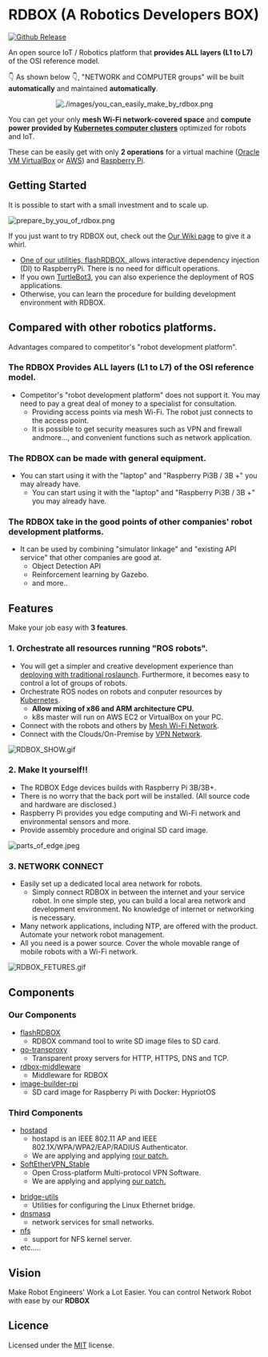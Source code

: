 # RDBOX (A Robotics Developers BOX)
[![Github Release](https://img.shields.io/github/release/rdbox-intec/rdbox.svg)](https://github.com/rdbox-intec/rdbox/releases)

An open source IoT / Robotics platform that **provides ALL layers (L1 to L7)** of the OSI reference model.

:point_down: As shown below :point_down:, "NETWORK and COMPUTER groups" will be built **automatically** and maintained **automatically**.

<div align="center">
<img src="./images/you_can_easily_make_by_rdbox.png" title="./images/you_can_easily_make_by_rdbox.png">
</div>


You can get your only **mesh Wi-Fi network-covered space** and **compute power provided by [Kubernetes computer clusters](https://kubernetes.io/)** optimized for robots and IoT.

These can be easily get with only **2 operations** for a virtual machine ([Oracle VM VirtualBox](https://www.virtualbox.org/) or [AWS](https://aws.amazon.com/jp/)) and [Raspberry Pi](https://www.raspberrypi.org/).

## Getting Started
It is possible to start with a small investment and to scale up.

![prepare_by_you_of_rdbox.png](./images/prepare_by_you_of_rdbox.png "parts")

If you just want to try RDBOX out, check out the [Our Wiki page](../../wiki) to give it a whirl.
* [One of our utilities, flashRDBOX, ](https://github.com/rdbox-intec/flashRDBOX)allows interactive dependency injection (DI) to RaspberryPi. There is no need for difficult operations.
* If you own [TurtleBot3](http://emanual.robotis.com/docs/en/platform/turtlebot3/overview/), you can also experience the deployment of ROS applications.
* Otherwise, you can learn the procedure for building development environment with RDBOX.

## Compared with other robotics platforms.
Advantages compared to competitor's "robot development platform".
### The RDBOX Provides ALL layers (L1 to L7) of the OSI reference model.
* Competitor's "robot development platform" does not support it. You may need to pay a great deal of money to a specialist for consultation.
   - Providing access points via mesh Wi-Fi. The robot just connects to the access point.
   - It is possible to get security measures such as VPN and firewall andmore..., and convenient functions such as network application. 
### The RDBOX can be made with general equipment.
* You can start using it with the "laptop" and "Raspberry Pi3B / 3B +" you may already have.
   - You can start using it with the "laptop" and "Raspberry Pi3B / 3B +" you may already have.
### The RDBOX take in the good points of other companies' robot development platforms.
* It can be used by combining "simulator linkage" and "existing API service" that other companies are good at.
   - Object Detection API
   - Reinforcement learning by Gazebo.
   - and more..

## Features
Make your job easy with **3 features**.

### **1. Orchestrate all resources** running "ROS robots".
* You will get a simpler and creative development experience than [deploying with traditional roslaunch](http://wiki.ros.org/roslaunch). Furthermore, it becomes easy to control a lot of groups of robots. 
* Orchestrate ROS nodes on robots and conputer resources by [Kubernetes](https://kubernetes.io/).
    - **Allow mixing of x86 and ARM architecture CPU.**
    - k8s master will run on AWS EC2 or VirtualBox on your PC.
* Connect with the robots and others by [Mesh Wi-Fi Network](https://www.open-mesh.org/projects/open-mesh/wiki).
* Connect with the Clouds/On-Premise by [VPN Network](https://github.com/SoftEtherVPN/SoftEtherVPN_Stable).

![RDBOX_SHOW.gif](./images/RDBOX_SHOW.gif "show")

### **2. Make It yourself!!**
* The RDBOX Edge devices builds with Raspberry Pi 3B/3B+.
* There is no worry that the back port will be installed. (All source code and hardware are disclosed.)
* Raspberry Pi provides you edge computing and Wi-Fi network and environmental sensors and more.
* Provide assembly procedure and original SD card image.

![parts_of_edge.jpeg](./images/parts_of_edge.jpeg "parts")

### **3. NETWORK CONNECT**
* Easily set up a dedicated local area network for robots.
    - Simply connect RDBOX in between the internet and your service robot. In one simple step, you can build a local area network and development environment. No knowledge of internet or networking is necessary.
* Many network applications, including NTP, are offered with the product. Automate your network robot management.
* All you need is a power source. Cover the whole movable range of mobile robots with a Wi-Fi network.


![RDBOX_FETURES.gif](./images/rdbox_fetures.png "fetures")


## Components

### Our Components
* [flashRDBOX](https://github.com/rdbox-intec/flashRDBOX)
   - RDBOX command tool to write SD image files to SD card.
* [go\-transproxy](https://github.com/rdbox-intec/go-transproxy)
   - Transparent proxy servers for HTTP, HTTPS, DNS and TCP.
* [rdbox\-middleware](https://github.com/rdbox-intec/rdbox-middleware)
   - Middleware for RDBOX
* [image\-builder\-rpi](https://github.com/rdbox-intec/image-builder-rpi)
   - SD card image for Raspberry Pi with Docker: HypriotOS

### Third Components
* [hostapd](https://salsa.debian.org/debian/wpa)
   - hostapd is an IEEE 802.11 AP and IEEE 802.1X/WPA/WPA2/EAP/RADIUS Authenticator.
   - We are applying and applying [rour patch.](https://github.com/rdbox-intec/softether-patches)
* [SoftEtherVPN\_Stable](https://github.com/SoftEtherVPN/SoftEtherVPN_Stable) 
   - Open Cross-platform Multi-protocol VPN Software.
   - We are applying and applying [our patch.](https://github.com/rdbox-intec/wpa-patches)
- [bridge\-utils](https://git.kernel.org/pub/scm/linux/kernel/git/shemminger/bridge-utils.git/)
   - Utilities for configuring the Linux Ethernet bridge.
- [dnsmasq](http://www.thekelleys.org.uk/dnsmasq/doc.html)
   - network services for small networks.
- [nfs](http://nfs.sourceforge.net/)
   - support for NFS kernel server.
- etc.....



## Vision
Make Robot Engineers' Work a Lot Easier. You can control Network Robot with ease by our **RDBOX**

## Licence
Licensed under the [MIT](/LICENSE) license.
